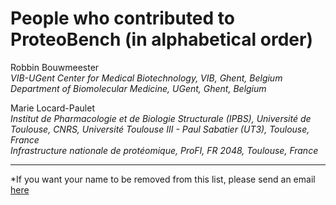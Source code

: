 # People who contributed to ProteoBench (in alphabetical order)

Robbin Bouwmeester  
*VIB-UGent Center for Medical Biotechnology, VIB, Ghent, Belgium*  
*Department of Biomolecular Medicine, UGent, Ghent, Belgium*  

Marie Locard-Paulet   
*Institut de Pharmacologie et de Biologie Structurale (IPBS), Université de Toulouse, CNRS, Université Toulouse III - Paul Sabatier (UT3), Toulouse, France*  
*Infrastructure nationale de protéomique, ProFI, FR 2048, Toulouse, France*  



--------
*If you want your name to be removed from this list, please send an email [here](mailto:proteobench@eubic-ms.org?subject=ProteoBench_query) 


